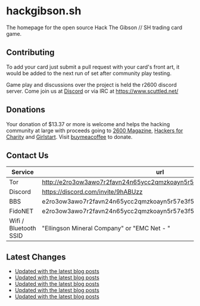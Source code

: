 # hackgibson.sh
The homepage for the open source Hack The Gibson // SH trading card game.


## Contributing

To add your card just submit a pull request with your card's front art, it would be added to the next run of set after community play testing.

Game play and discussions over the project is held the r2600 discord server. Come join us at [Discord](https://discord.com/invite/9hABUzz) or via IRC at https://www.scuttled.net/


## Donations

Your donation of $13.37 or more is welcome and helps the hacking community at large with proceeds going to [2600 Magazine](https://2600.com/), [Hackers for Charity](https://hackersforcharity.org) and [Girlstart](https://girlstart.org).  Visit [buymeacoffee](https://www.buymeacoffee.com/hackgibson.sh) to donate.


## Contact Us

Service | url
-|-
Tor | http://e2ro3ow3awo7r2favn24n65ycc2qmzkoayn5r57e3f56nvjwdcgg32ad.onion
Discord | https://discord.com/invite/9hABUzz
BBS | e2ro3ow3awo7r2favn24n65ycc2qmzkoayn5r57e3f56nvjwdcgg32ad.onion:23
FidoNET | e2ro3ow3awo7r2favn24n65ycc2qmzkoayn5r57e3f56nvjwdcgg32ad.onion:24554
Wifi / Bluetooth SSID | "Ellingson Mineral Company" or "EMC Net - <fidonet address>"

## Latest Changes
<!-- BLOG-POST-LIST:START -->
- [Updated with the latest blog posts](https://github.com/DFW2600/hackgibson.sh/commit/e0c7d73585c7eeaf9f71c8921e48a32f149a08f6)
- [Updated with the latest blog posts](https://github.com/DFW2600/hackgibson.sh/commit/055997b4d0be387ecacdf2ae9ebb22b3e2528af5)
- [Updated with the latest blog posts](https://github.com/DFW2600/hackgibson.sh/commit/87cb8d93b78110ffead6d9f7aa4162fd6a0fd42c)
- [Updated with the latest blog posts](https://github.com/DFW2600/hackgibson.sh/commit/5aa1ca35d1906cdab67ce632f510a59da71f25d2)
- [Updated with the latest blog posts](https://github.com/DFW2600/hackgibson.sh/commit/debac32a3cac1750fc76ea1ca43ececf40be2770)
<!-- BLOG-POST-LIST:END -->
